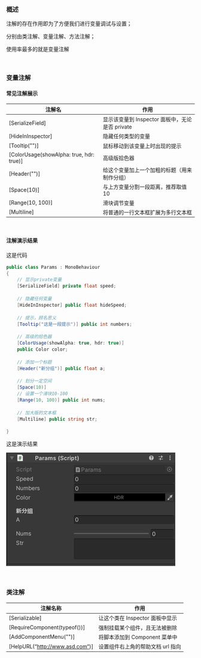 ### 概述

注解的存在作用即为了方便我们进行变量调试与设置；

分别由类注解、变量注解、方法注解；

使用率最多的就是变量注解

<br>

### 变量注解

#### 常见注解展示

| 注解名                                   | 作用                                            |
| ---------------------------------------- | ----------------------------------------------- |
| [SerializeField]                         | 显示该变量到 Inspector 面板中，无论是否 private |
| [HideInInspector]                        | 隐藏任何类型的变量                              |
| [Tooltip("")]                            | 鼠标移动到该变量上时出现的提示                  |
| [ColorUsage(showAlpha: true, hdr: true)] | 高级版拾色器                                    |
| [Header("")]                             | 给这个变量加上一个加粗的标题（用来制作分组）    |
| [Space(10)]                              | 与上方变量分割一段距离，推荐取值 10             |
| [Range(10, 100)]                         | 滑块调节变量                                    |
| [Multiline]                              | 将普通的一行文本框扩展为多行文本框              |

<br>

#### 注解演示结果

这是代码

```cs
public class Params : MonoBehaviour
{
    // 显示private变量
    [SerializeField] private float speed;

    // 隐藏任何变量
    [HideInInspector] public float hideSpeed;

    // 提示，顾名思义
    [Tooltip("这是一段提示")] public int numbers;

    // 高级的拾色器
    [ColorUsage(showAlpha: true, hdr: true)]
    public Color color;

    // 添加一个标题
    [Header("新分组")] public float a;

    // 划分一定空间
    [Space(10)]
    // 设置一个滑块10-100
    [Range(10, 100)] public int nums;

    // 加大版的文本框
    [Multiline] public string str;

}
```

这是演示结果

![](../imgs/script/annotation/an1.png)

<br>

### 类注解

| 注解名称                        | 作用                              |
| ------------------------------- | --------------------------------- |
| [Serializable]                  | 让这个类在 Inspector 面板中显示   |
| [RequireComponent(typeof())]    | 强制挂载某个组件，且无法被删除    |
| [AddComponentMenu("")]          | 将脚本添加到 Component 菜单中     |
| [HelpURL(“http://www.asd.com“)] | 设置组件右上角的帮助文档 url 指向 |

<br>

